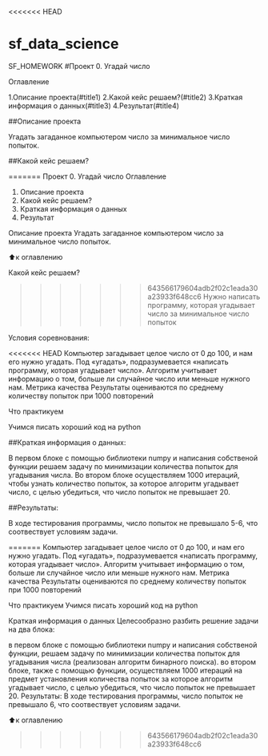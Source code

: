 <<<<<<< HEAD
# sf_data_science
SF_HOMEWORK
#Проект 0. Угадай число 

Оглавление

1.Описание проекта(#title1)
2.Какой кейс решаем?(#title2)
3.Краткая информация о данных(#title3)
4.Результат(#title4)

##Описание проекта 

Угадать загаданное компьютером число за минимальное число попыток.

##Какой кейс решаем? 

=======
Проект 0. Угадай число
Оглавление
1. Описание проекта
2. Какой кейс решаем?
3. Краткая информация о данных
4. Результат

Описание проекта
Угадать загаданное компьютером число за минимальное число попыток.

⬆️к оглавлению

Какой кейс решаем?
>>>>>>> 643566179604adb2f02c1eada30a23933f648cc6
Нужно написать программу, которая угадывает число за минимальное число попыток

Условия соревнования:

<<<<<<< HEAD
Компьютер загадывает целое число от 0 до 100, и нам его нужно угадать. Под «угадать», подразумевается «написать программу, которая угадывает число». Алгоритм учитывает информацию о том, больше ли случайное число или меньше нужного нам. Метрика качества Результаты оцениваются по среднему количеству попыток при 1000 повторений

Что практикуем

Учимся писать хороший код на python

##Краткая информация о данных:

В первом блоке с помощью библиотеки numpy и написания собственой функции решаем задачу по минимизации количества попыток для угадывания числа. Во втором блоке осуществляем 1000 итераций, чтобы узнать количество попыток, за которое алгоритм угадывает число, с целью убедиться, что число попыток не превышает 20. 

##Результаты: 

В ходе тестирования программы, число попыток не превышало 5-6, что соотвествует условиям задачи.

=======
Компьютер загадывает целое число от 0 до 100, и нам его нужно угадать. Под «угадать», подразумевается «написать программу, которая угадывает число».
Алгоритм учитывает информацию о том, больше ли случайное число или меньше нужного нам.
Метрика качества
Результаты оцениваются по среднему количеству попыток при 1000 повторений

Что практикуем
Учимся писать хороший код на python

Краткая информация о данных
Целесообразно разбить решение задачи на два блока:

в первом блоке с помощью библиотеки numpy и написания собственой функции, решаем задачу по минимизации количества попыток для угадывания числа (реализован алгоритм бинарного поиска).
во втором блоке, также с помощью функции, осуществляем 1000 итераций на предмет установления количества попыток за которое алгоритм угадывает число, с целью убедиться, что число попыток не превышает 20.
Результаты:
В ходе тестирования программы, число попыток не превышало 6, что соотвествует условиям задачи.

⬆️к оглавлению
>>>>>>> 643566179604adb2f02c1eada30a23933f648cc6
